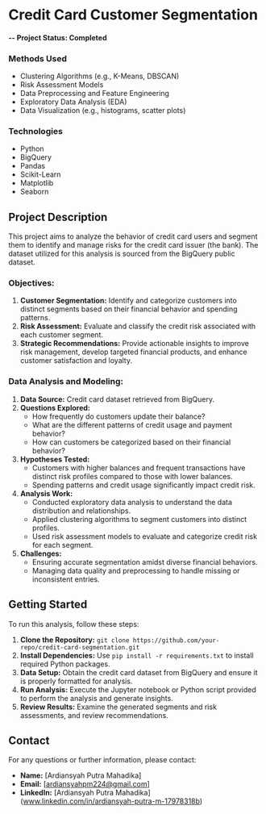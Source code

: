 # Credit Card Customer Segmentation

#### -- Project Status: Completed

### Methods Used
* Clustering Algorithms (e.g., K-Means, DBSCAN)
* Risk Assessment Models
* Data Preprocessing and Feature Engineering
* Exploratory Data Analysis (EDA)
* Data Visualization (e.g., histograms, scatter plots)

### Technologies
* Python
* BigQuery
* Pandas
* Scikit-Learn
* Matplotlib
* Seaborn

## Project Description

This project aims to analyze the behavior of credit card users and segment them to identify and manage risks for the credit card issuer (the bank). The dataset utilized for this analysis is sourced from the BigQuery public dataset.

### Objectives:
1. **Customer Segmentation:** Identify and categorize customers into distinct segments based on their financial behavior and spending patterns.
2. **Risk Assessment:** Evaluate and classify the credit risk associated with each customer segment.
3. **Strategic Recommendations:** Provide actionable insights to improve risk management, develop targeted financial products, and enhance customer satisfaction and loyalty.

### Data Analysis and Modeling:
1. **Data Source:** Credit card dataset retrieved from BigQuery.
2. **Questions Explored:**
   - How frequently do customers update their balance?
   - What are the different patterns of credit usage and payment behavior?
   - How can customers be categorized based on their financial behavior?
3. **Hypotheses Tested:**
   - Customers with higher balances and frequent transactions have distinct risk profiles compared to those with lower balances.
   - Spending patterns and credit usage significantly impact credit risk.
4. **Analysis Work:**
   - Conducted exploratory data analysis to understand the data distribution and relationships.
   - Applied clustering algorithms to segment customers into distinct profiles.
   - Used risk assessment models to evaluate and categorize credit risk for each segment.
5. **Challenges:**
   - Ensuring accurate segmentation amidst diverse financial behaviors.
   - Managing data quality and preprocessing to handle missing or inconsistent entries.

## Getting Started

To run this analysis, follow these steps:
1. **Clone the Repository:** `git clone https://github.com/your-repo/credit-card-segmentation.git`
2. **Install Dependencies:** Use `pip install -r requirements.txt` to install required Python packages.
3. **Data Setup:** Obtain the credit card dataset from BigQuery and ensure it is properly formatted for analysis.
4. **Run Analysis:** Execute the Jupyter notebook or Python script provided to perform the analysis and generate insights.
5. **Review Results:** Examine the generated segments and risk assessments, and review recommendations.

## Contact

For any questions or further information, please contact:

- **Name:** [Ardiansyah Putra Mahadika]
- **Email:** [ardiansyahpm224@gmail.com]
- **LinkedIn:** [Ardiansyah Putra Mahadika] (www.linkedin.com/in/ardiansyah-putra-m-17978318b)
